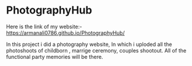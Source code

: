 # PhotographyHub
Here is the link of my website:-  https://armanali0786.github.io/PhotographyHub/


In this project i did a photography website, In which i uploded all the photoshoots of childborn , marrige ceremony, couples shootout.
All of the functional party memories will be there. 


